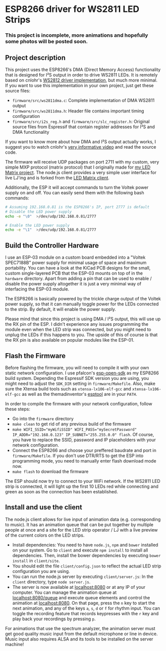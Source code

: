 # ESP8266 driver for WS2811 LED Strips
### This project is incomplete, more animations and hopefully some photos will be posted soon.

## Project description
This project uses the ESP8266's DMA (Direct Memory Access) functionality that is designed for I²S output in order to drive WS2811 LEDs. It is remotely based on cnlohr's [WS2812 driver implementation](https://github.com/cnlohr/esp8266ws2812i2s), but much more minimal. If you want to use this implementation in your own project, just get these source files:
* `firmware/src/ws2811dma.c`: Complete implementation of DMA WS2811 output
* `firmware/src/ws2811dma.h`: Header file contains important timing configuration
* `firmware/src/i2s_reg.h` and `firmware/src/slc_register.h`: Original source files from Espressif that contain register addresses for I²S and DMA functionality

If you want to know more about how DMA and I²S output actually works, I suggest you to watch cnlohr's [very informative video](https://www.youtube.com/watch?v=6zqGwxqJQnw) and read the source code.

The firmware will receive UDP packages on port 2711 with my custom, very simple MXP protocol (matrix protocol) that I originally made for [my LED Matrix project](https://github.com/Jeija/WS2811LEDMatrix). The node.js client provides a very simple user interface for live LJ'ing and is forked from the [LED Matrix client](https://github.com/Jeija/WS2811LEDMatrix).

Additionally, the ESP it will accept commands to turn the Voltek power supply on and off. You can easily send them with the following bash commands:
```bash
# Assuming 192.168.0.81 is the ESP8266's IP, port 2777 is default
# Disable the LED power supply
echo -e "\0"  >/dev/udp/192.168.0.81/2777

# Enable the LED power supply
echo -e "\1"  >/dev/udp/192.168.0.81/2777
```

## Build the Controller Hardware
I use an ESP-03 module on a custom board embedded into a "Voltek SPEC7188B" power supply for minimal usage of space and maximum portability. You can have a look at the KiCad PCB designs for the small, custom single-layered PCB that the ESP-03 mounts on top of in the `hardware` directory. Apart from adding a pin that can be used to enable / disable the power supply altogether it is just a very minimal way of interfacing the ESP-03 module.

The ESP8266 is basically powered by the trickle charge output of the Voltek power supply, so that it can manually toggle power for the LEDs connected to the strip. By default, it will enable the power supply.

Please mind that since this project is using DMA / I²S output, this will use up the RX pin of the ESP. I didn't experience any issues programming the module even when the LED strip was connected, but you might need to unplug the LEDs if this happens to you. The upside of this of course is that the RX pin is also available on popular modules like the ESP-01.

## Flash the Firmware
Before flashing the firmware, you will need to compile it with your own static network configuration. I use pfalcon's [esp-open-sdk](https://github.com/pfalcon/esp-open-sdk) as my ESP8266 build system. Depending the Espressif SDK version you are using, you might need to adjust the `SDK_DIR` setting in `firmware/Makefile`. Also, make sure the Xtensa build tools such as `xtensa-lx106-elf-gcc` and `xtensa-lx106-elf-gcc` as well as the themadinventor's [esptool](https://github.com/themadinventor/esptool) are in your `PATH`.

In order to compile the firmware with your network configuration, follow these steps:
* Go into the `firmware` directory
* `make clean` to get rid of any previous build of the firmware
* `make WIFI_SSID="myWifiSSID" WIFI_PASS="mySecretPassword" IP_ADDR="192.168.0.123" IP_SUBNET="255.255.0.0" flash`. Of course, you have to replace the SSID, password and IP placeholders with your network configuration.
* Connect the ESP8266 and choose your preffered baudrate and port in `firmware/Makefile`. If you don't use DTR/RTS to get the ESP into programming mode, you need to manually enter flash download mode now.
* `make flash` to download the firmware

The ESP should now try to connect to your WiFi network. If the WS2811 LED strip is connected, it will light up the first 10 LEDs red while connecting and green as soon as the connection has been established.

## Install and use the client
The node.js client allows for live input of animation data (e.g. corresponding to music). It has an animation queue that can be put together by multiple people at once and a site for the LED strip operator / LJ with a live preview of the current colors on the LED strips.

* Install dependencies: You need to have `node.js`, `npm` and `bower` installed on your system. Go to `client` and execute `npm install` to install all dependencies. Then, install the bower dependencies by executing `bower install` in `client/site`.
* You should edit the file `client/config.json` to reflect the actual LED strip configuration you are using.
* You can run the node.js server by executing `client/server.js`: In the `client` directory, type `node server.js`.
* The server is now available at [localhost:8080](http://localhost:8080) or at any IP of your computer. You can manage the animation queue at [localhost:8080/queue](http://localhost:8080/queue) and execute queue elements and control the animation at [localhost:8080](http://localhost:8080). On that page, press the `n` key to start the next animation, and any of the keys `a`, `s`, `d` or `f` for rhythm input. You can toggle the recording feature that records keypresses with the `r` key and play back your recordings by pressing `p`.

For animations that use the spectrum analyzer, the animation server must get good quality music input from the default microphone or line in device. Music input also requires ALSA and its tools to be installed on the server machine!
